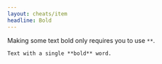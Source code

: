```yaml
---
layout: cheats/item
headline: Bold
---
```


Making some text bold only requires you to use `**`.

```markdown
Text with a single **bold** word.
```
